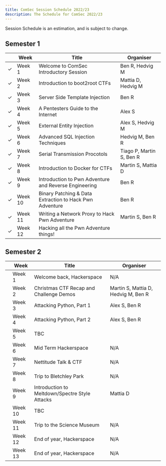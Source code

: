 ```yaml
---
title: ComSec Session Schedule 2022/23
description: The Schedule for ComSec 2022/23
---
```


Session Schedule is an estimation, and is subject to change.

## Semester 1

|         | Week    | Title                                                   | Organiser                |
|---------|---------|---------------------------------------------------------|--------------------------|
| &check; | Week 1  | Welcome to ComSec Introductory Session                  | Ben R, Hedvig M          |
| &check; | Week 2  | Introduction to boot2root CTFs                          | Mattia D, Hedvig M       |
| &check; | Week 3  | Server Side Template Injection                          | Ben R                    |
| &check; | Week 4  | A Pentesters Guide to the Internet                      | Alex S                   |
| &check; | Week 5  | External Entity Injection                               | Alex S, Hedvig M         |
| &check; | Week 6  | Advanced SQL Injection Techniques                       | Hedvig M, Ben R          |
| &check; | Week 7  | Serial Transmission Procotols                           | Tiago P, Martin S, Ben R |
| &check; | Week 8  | Introduction to Docker for CTFs                         | Martin S, Mattia D       |
| &check; | Week 9  | Introduction to Pwn Adventure and Reverse Engineering   | Ben R                    |
| &check; | Week 10 | Binary Patching & Data Extraction to Hack Pwn Adventure | Ben R                    |
| &check; | Week 11 | Writing a Network Proxy to Hack Pwn Adventure           | Martin S, Ben R          |
| &check; | Week 12 | Hacking all the Pwn Adventure things!                   |                          |


## Semester 2

|     | Week    | Title                                          | Organiser                           |
|-----|---------|------------------------------------------------|-------------------------------------|
|     | Week 1  | Welcome back, Hackerspace                      | N/A                                 |
|     | Week 2  | Christmas CTF Recap and Challenge Demos        | Martin S, Mattia D, Hedvig M, Ben R |
|     | Week 3  | Attacking Python, Part 1                       | Alex S, Ben R                       |
|     | Week 4  | Attacking Python, Part 2                       | Alex S, Ben R                       |
|     | Week 5  | TBC                                            |                                     |
|     | Week 6  | Mid Term Hackerspace                           | N/A                                 |
|     | Week 7  | Nettitude Talk & CTF                           | N/A                                 |
|     | Week 8  | Trip to Bletchley Park                         | N/A                                 |
|     | Week 9  | Introduction to Meltdown/Spectre Style Attacks | Mattia D                            |
|     | Week 10 | TBC                                            |                                     |
|     | Week 11 | Trip to the Science Museum                     | N/A                                 |
|     | Week 12 | End of year, Hackerspace                       | N/A                                 |
|     | Week 13 | End of year, Hackerspace                       | N/A                                 |

